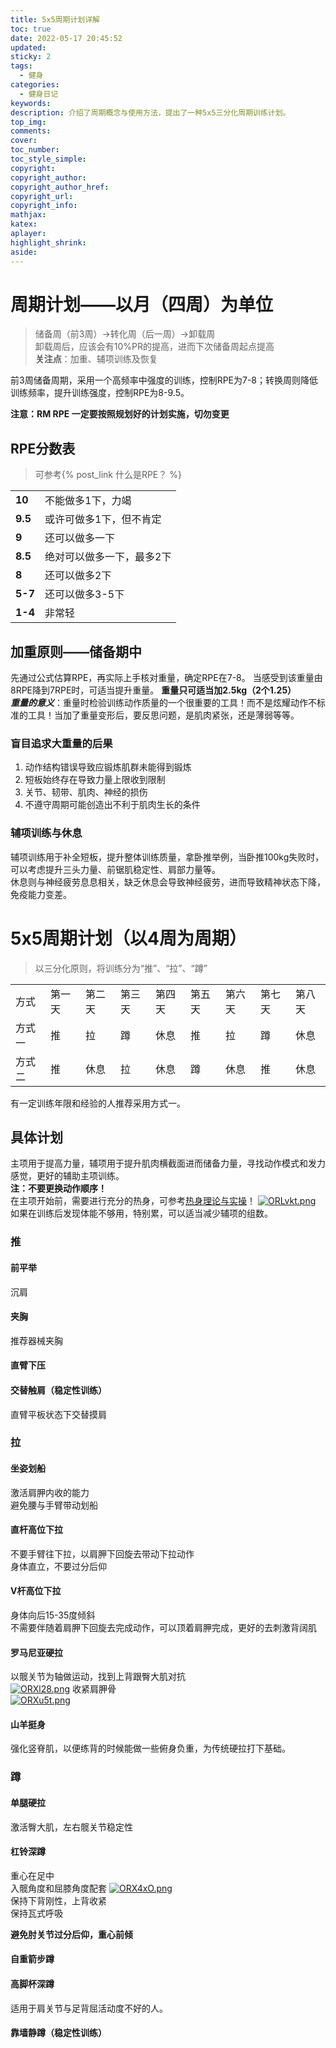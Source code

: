 ```yaml
---
title: 5x5周期计划详解
toc: true
date: 2022-05-17 20:45:52
updated:
sticky: 2 
tags:
  - 健身
categories:
  - 健身日记
keywords:
description: 介绍了周期概念与使用方法，提出了一种5x5三分化周期训练计划。
top_img:
comments:
cover:
toc_number:
toc_style_simple:
copyright:
copyright_author:
copyright_author_href:
copyright_url:
copyright_info:
mathjax:
katex:
aplayer:
highlight_shrink:
aside:
---
```


# 周期计划——以月（四周）为单位
>  储备周（前3周）->转化周（后一周）->卸载周  
> 卸载周后，应该会有10%PR的提高，进而下次储备周起点提高   
> **关注点**：加重、辅项训练及恢复

前3周储备周期，采用一个高频率中强度的训练，控制RPE为7-8；转换周则降低训练频率，提升训练强度，控制RPE为8-9.5。


**注意：RM RPE 一定要按照规划好的计划实施，切勿变更**
## RPE分数表 
> 可参考{% post_link 什么是RPE？ %}
> 
|||
|---|---|   
|**10**|不能做多1下，力竭|
|**9.5**|或许可做多1下，但不肯定|
|**9**|还可以做多一下|
|**8.5**|绝对可以做多一下，最多2下|
|**8**|还可以做多2下|
|**5-7**|还可以做多3-5下|
|**1-4**|非常轻|

## 加重原则——储备期中
先通过公式估算RPE，再实际上手核对重量，确定RPE在7-8。
当感受到该重量由8RPE降到7RPE时，可适当提升重量。
**重量只可适当加2.5kg（2个1.25）**   
***重量的意义***：重量时检验训练动作质量的一个很重要的工具！而不是炫耀动作不标准的工具！当加了重量变形后，要反思问题，是肌肉紧张，还是薄弱等等。
### 盲目追求大重量的后果
1. 动作结构错误导致应锻炼肌群未能得到锻炼
2. 短板始终存在导致力量上限收到限制
3. 关节、韧带、肌肉、神经的损伤
4. 不遵守周期可能创造出不利于肌肉生长的条件

### 辅项训练与休息
辅项训练用于补全短板，提升整体训练质量，拿卧推举例，当卧推100kg失败时，可以考虑提升三头力量、前锯肌稳定性、肩部力量等。    
休息则与神经疲劳息息相关，缺乏休息会导致神经疲劳，进而导致精神状态下降，免疫能力变差。

# 5x5周期计划（以4周为周期）
> 以三分化原则，将训练分为“推”、“拉”、“蹲”


||||||||||
|---|---|---|---|---|---|---|---|---|
|方式|第一天|第二天|第三天|第四天|第五天|第六天|第七天|第八天|
|方式一|推|拉|蹲|休息|推|拉|蹲|休息|
|方式二|推|休息|拉|休息|蹲|休息|推|休息

有一定训练年限和经验的人推荐采用方式一。

## 具体计划
主项用于提高力量，辅项用于提升肌肉横截面进而储备力量，寻找动作模式和发力感觉，更好的辅助主项训练。   
**注：不要更换动作顺序！**   
在主项开始前，需要进行充分的热身，可参考[热身理论与实操]()！
[![ORLvkt.png](https://s1.ax1x.com/2022/05/16/ORLvkt.png)](https://imgtu.com/i/ORLvkt)
如果在训练后发现体能不够用，特别累，可以适当减少辅项的组数。

### 推
#### 前平举
沉肩
#### 夹胸
推荐器械夹胸
#### 直臂下压
#### 交替触肩（稳定性训练）
直臂平板状态下交替摸肩
### 拉
#### 坐姿划船
激活肩胛内收的能力   
避免腰与手臂带动划船
#### 直杆高位下拉
不要手臂往下拉，以肩胛下回旋去带动下拉动作   
身体直立，不要过分后仰  
#### V杆高位下拉 
身体向后15-35度倾斜   
不需要伴随着肩胛下回旋去完成动作，可以顶着肩胛完成，更好的去刺激背阔肌
#### 罗马尼亚硬拉
以髋关节为轴做运动，找到上背跟臀大肌对抗  
[![ORXl28.png](https://s1.ax1x.com/2022/05/16/ORXl28.png)](https://imgtu.com/i/ORXl28)
收紧肩胛骨   
[![ORXu5t.png](https://s1.ax1x.com/2022/05/16/ORXu5t.png)](https://imgtu.com/i/ORXu5t)
#### 山羊挺身
强化竖脊肌，以便练背的时候能做一些俯身负重，为传统硬拉打下基础。
### 蹲
#### 单腿硬拉
激活臀大肌，左右髋关节稳定性
#### 杠铃深蹲
重心在足中   
入髋角度和屈膝角度配套
[![ORX4xO.png](https://s1.ax1x.com/2022/05/16/ORX4xO.png)](https://imgtu.com/i/ORX4xO)    
保持下背刚性，上背收紧  
保持瓦式呼吸

**避免肘关节过分后仰，重心前倾**
#### 自重箭步蹲
#### 高脚杯深蹲
适用于肩关节与足背屈活动度不好的人。   
#### 靠墙静蹲（稳定性训练）